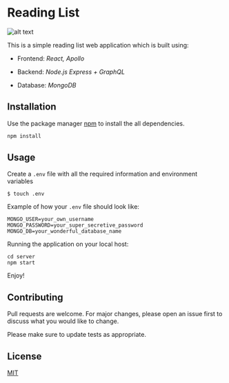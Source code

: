 # Reading List

![alt text](https://i.imgur.com/BDhMcsb.png)

This is a simple reading list web application which is built using:

- Frontend: *React, Apollo*

- Backend: *Node.js Express + GraphQL*

- Database: *MongoDB*

## Installation

Use the package manager [npm](https://docs.npmjs.com/cli/install) to install the all dependencies.

```bash
npm install
```

## Usage

Create a `.env` file with all the required information and environment variables
```
$ touch .env
```

Example of how your `.env` file should look like:
```
MONGO_USER=your_own_username
MONGO_PASSWORD=your_super_secretive_password
MONGO_DB=your_wonderful_database_name
```

Running the application on your local host:
```
cd server
npm start
```

Enjoy!

## Contributing

Pull requests are welcome. For major changes, please open an issue first to discuss what you would like to change.

Please make sure to update tests as appropriate.

## License

[MIT](https://choosealicense.com/licenses/mit/)
